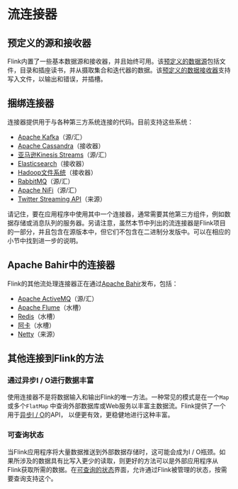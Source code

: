 

# 流连接器

## 预定义的源和接收器

Flink内置了一些基本数据源和接收器，并且始终可用。该[预定义的数据源](https://flink.sojb.cn/dev/datastream_api.html#data-sources)包括文件，目录和插座读书，并从摄取集合和迭代器的数据。该[预定义的数据接收器](https://flink.sojb.cn/dev/datastream_api.html#data-sinks)支持写入文件，以输出和错误，并插槽。

## 捆绑连接器

连接器提供用于与各种第三方系统连接的代码。目前支持这些系统：

*   [Apache Kafka](kafka.html)（源/汇）
*   [Apache Cassandra](cassandra.html)（接收器）
*   [亚马逊Kinesis Streams](kinesis.html)（源/汇）
*   [Elasticsearch](elasticsearch.html)（接收器）
*   [Hadoop文件系统](filesystem_sink.html)（接收器）
*   [RabbitMQ](rabbitmq.html)（源/汇）
*   [Apache NiFi](nifi.html)（源/汇）
*   [Twitter Streaming API](twitter.html)（来源）

请记住，要在应用程序中使用其中一个连接器，通常需要其他第三方组件，例如数据存储或消息队列的服务器。另请注意，虽然本节中列出的流连接器是Flink项目的一部分，并且包含在源版本中，但它们不包含在二进制分发版中。可以在相应的小节中找到进一步的说明。

## Apache Bahir中的连接器

Flink的其他流处理连接器正在通过[Apache Bahir](https://bahir.apache.org/)发布，包括：

*   [Apache ActiveMQ](https://bahir.apache.org/docs/flink/current/flink-streaming-activemq/)（源/汇）
*   [Apache Flume](https://bahir.apache.org/docs/flink/current/flink-streaming-flume/)（水槽）
*   [Redis](https://bahir.apache.org/docs/flink/current/flink-streaming-redis/)（水槽）
*   [阿卡](https://bahir.apache.org/docs/flink/current/flink-streaming-akka/)（水槽）
*   [Netty](https://bahir.apache.org/docs/flink/current/flink-streaming-netty/)（来源）

## 其他连接到Flink的方法

### 通过异步I / O进行数据丰富

使用连接器不是将数据输入和输出Flink的唯一方法。一种常见的模式是在一个`Map`或多个`FlatMap` 中查询外部数据库或Web服务以丰富主数据流。Flink提供了一个用于[异步I / O](https://flink.sojb.cn/dev/stream/operators/asyncio.html)的API， 以便更有效，更稳健地进行这种丰富。

### 可查询状态

当Flink应用程序将大量数据推送到外部数据存储时，这可能会成为I / O瓶颈。如果所涉及的数据具有比写入更少的读取，则更好的方法可以是外部应用程序从Flink获取所需的数据。在[可查询的状态](https://flink.sojb.cn/dev/stream/state/queryable_state.html)界面，允许通过Flink被管理的状态，按需要查询支持这个。

